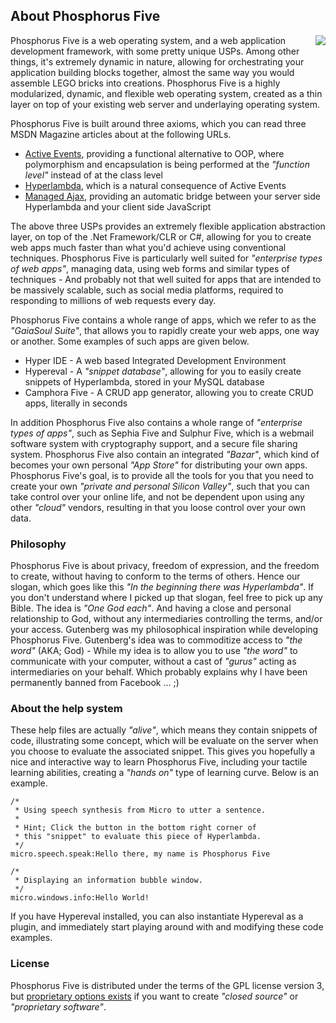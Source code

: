 ## About Phosphorus Five

<img style="margin-left:1rem; float:right;max-width: 20%;" src="modules/hyper-ide/media/logo.svg" />

Phosphorus Five is a web operating system, and a web application development framework, with some pretty
unique USPs. Among other things, it's extremely dynamic in nature, allowing for orchestrating your application
building blocks together, almost the same way you would assemble LEGO bricks into creations.
Phosphorus Five is a highly modularized, dynamic, and flexible web operating system, created as a thin layer
on top of your existing web server and underlaying operating system.

Phosphorus Five is built around three axioms, which you can read three MSDN Magazine articles about at the following URLs.

* [Active Events](https://msdn.microsoft.com/en-us/magazine/mt795187), providing a functional alternative to OOP, where polymorphism and encapsulation is being performed at the _"function level"_ instead of at the class level
* [Hyperlambda](https://msdn.microsoft.com/en-us/magazine/mt809119), which is a natural consequence of Active Events
* [Managed Ajax](https://msdn.microsoft.com/en-us/magazine/mt826343), providing an automatic bridge between your server side Hyperlambda and your client side JavaScript

The above three USPs provides an extremely flexible application abstraction layer, on top of the .Net Framework/CLR
or C#, allowing for you to create web apps much faster than what you'd achieve using conventional techniques.
Phosphorus Five is particularly well suited for _"enterprise types of web apps"_, managing data, using web forms
and similar types of techniques - And probably not that well suited for apps that are intended to be massively
scalable, such as social media platforms, required to responding to millions of web requests every day.

Phosphorus Five contains a whole range of apps, which we refer to as the _"GaiaSoul Suite"_, that allows you
to rapidly create your web apps, one way or another. Some examples of such apps are given below.

* Hyper IDE - A web based Integrated Development Environment
* Hypereval - A _"snippet database"_, allowing for you to easily create snippets of Hyperlambda, stored in your MySQL database
* Camphora Five - A CRUD app generator, allowing you to create CRUD apps, literally in seconds

In addition Phosphorus Five also contains a whole range of _"enterprise types of apps"_, such as Sephia Five and
Sulphur Five, which is a webmail software system with cryptography support, and a secure file sharing system.
Phosphorus Five also contain an integrated _"Bazar"_, which kind of becomes your own personal _"App Store"_ for
distributing your own apps. Phosphorus Five's goal, is to provide all the tools for you that you need to create
your own _"private and personal Silicon Valley"_, such that you can take control over your online life, and
not be dependent upon using any other _"cloud"_ vendors, resulting in that you loose control over your own data.

### Philosophy

Phosphorus Five is about privacy, freedom of expression, and the freedom to create, without having to conform
to the terms of others. Hence our slogan, which goes like this _"In the beginning there was Hyperlambda"_. If you
don't understand where I picked up that slogan, feel free to pick up any Bible. The idea is _"One God each"_.
And having a close and personal relationship to God, without any intermediaries controlling the terms, and/or
your access. Gutenberg was my philosophical inspiration while developing Phosphorus Five. Gutenberg's idea
was to commoditize access to _"the word"_ (AKA; God) - While my idea is to allow you to use _"the word"_ to
communicate with your computer, without a cast of _"gurus"_ acting as intermediaries on your behalf.
Which probably explains why I have been permanently banned from Facebook ... ;)

### About the help system

These help files are actually _"alive"_, which means they contain snippets of code, illustrating some concept,
which will be evaluate on the server when you choose to evaluate the associated snippet. This gives you hopefully
a nice and interactive way to learn Phosphorus Five, including your tactile learning abilities, creating a
_"hands on"_ type of learning curve. Below is an example.

```hyperlambda-snippet
/*
 * Using speech synthesis from Micro to utter a sentence.
 *
 * Hint; Click the button in the bottom right corner of
 * this "snippet" to evaluate this piece of Hyperlambda.
 */
micro.speech.speak:Hello there, my name is Phosphorus Five

/*
 * Displaying an information bubble window.
 */
micro.windows.info:Hello World!
```

If you have Hypereval installed, you can also instantiate Hypereval as a plugin, and immediately start
playing around with and modifying these code examples.

### License

Phosphorus Five is distributed under the terms of the GPL license version 3, but [proprietary options exists](/bazar?app=license)
if you want to create _"closed source"_ or _"proprietary software"_.

